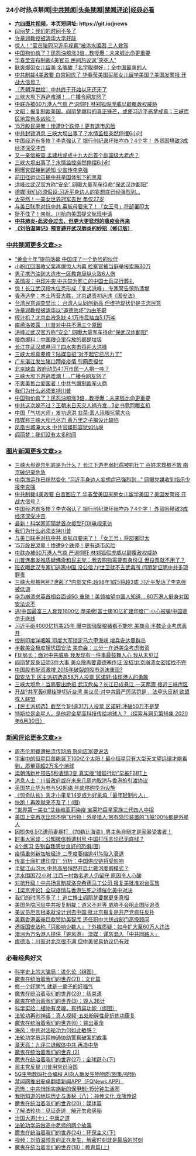 <div id="tt">
<h3>24小时热点禁闻|<a href="#%E4%B8%AD%E5%85%B1%E7%A6%81%E9%97%BB%E6%9B%B4%E5%A4%9A%E6%96%87%E7%AB%A0">中共禁闻</a>|<a href="#%E5%9B%BE%E7%89%87%E6%96%B0%E9%97%BB%E6%9B%B4%E5%A4%9A%E6%96%87%E7%AB%A0">头条禁闻</a>|<a href="#%E6%96%B0%E9%97%BB%E8%AF%84%E8%AE%BA%E6%9B%B4%E5%A4%9A%E6%96%87%E7%AB%A0">禁闻评论|<a href="#%E5%BF%85%E7%9C%8B%E7%BB%8F%E5%85%B8%E5%A5%BD%E6%96%87">经典必看</a></h3>
<ul>
<li><b><a href="http://d1.bdrive.tk/64.mp4" target="_blank">六四图片视频</a>，本页短网址: https://git.io/jnews</b></li>
<li><a href="https://github.com/fqnews/bnews/blob/master/cbnews/20200714/1360511.md">闫丽梦：我们的时间不多了</a></li>
<li><a href="https://github.com/fqnews/bnews/blob/master/bannedvideo/20200714/1360407.md">许章润教授被清华大学开除</a></li>
<li><a href="https://github.com/fqnews/bnews/blob/master/cbnews/20200714/1360635.md">惊人！“官员陪同习近平视察”被洪水围困 三人救驾</a></li>
<li><a href="https://github.com/fqnews/bnews/blob/master/cbnews/20200714/1360723.md">中国物价疯了？民怨油粮涨3倍…教授爆：未来钱比命更重要</a></li>
<li><a href="https://github.com/fqnews/bnews/blob/master/cbnews/20200714/1360507.md">华春莹宣布制裁4美官员 民间热议讽“笑死人”</a></li>
<li><a href="https://github.com/fqnews/bnews/blob/master/cnnews/20200714/1360590.md">耿爽爆带女儿留美 名嘴酸「名字取得好」：全中国最爽的人</a></li>
<li><a href="https://github.com/fqnews/bnews/blob/master/topimagenews/20200714/1360849.md">中共制裁4美政要 白宫回应了 华春莹美国买房女儿留学美国？美国发警报 开战大信号？</a></li>
<li><a href="https://github.com/fqnews/bnews/blob/master/ssgc/20200714/1360419.md">〖兲朝浮世绘〗中共终于开始以牙还牙了</a></li>
<li><a href="https://github.com/fqnews/bnews/blob/master/cbnews/20200714/1360734.md">三峡大坝下游逃难潮！...广播令网友怒了</a></li>
<li><a href="https://github.com/fqnews/bnews/blob/master/topimagenews/20200714/1360585.md">中联办被60万港人气疯 严词恫吓 林郑狐假虎威以颠覆政权威胁</a></li>
<li><a href="https://github.com/fqnews/bnews/blob/master/cbnews/20200714/1360483.md">文昭：报复制裁美国、阎丽梦爆料的真正锋芒，或使习近平恶梦成真；三峡库区地震有多凶险？</a></li>
<li><a href="https://github.com/fqnews/bnews/blob/master/topimagenews/20200714/1360691.md">15万股民哭晕！惨遭9个跌停！更有退市风险</a></li>
<li><a href="https://github.com/fqnews/bnews/blob/master/cbnews/20200714/1360645.md">中共封锁消息 三峡大坝出事了？水情监控突然停摆6小时</a></li>
<li><a href="https://github.com/fqnews/bnews/blob/master/topimagenews/20200714/1360792.md">中国经济有多惨？李克强认了 银行创纪录坏账咋办？4个字！ 外贸困境致3成经济深受冲击</a></li>
<li><a href="https://github.com/fqnews/bnews/blob/master/cbnews/20200714/1360653.md">又一亲信被查 孟建柱或成十九大后首个副国级大老虎？</a></li>
<li><a href="https://github.com/fqnews/bnews/blob/master/comments/20200714/1360550.md">三峡大坝出事了？水情监控突然停摆6小时</a></li>
<li><a href="https://github.com/fqnews/bnews/blob/master/cbnews/20200714/1360658.md">网曝党媒接到通知 少宣传李克强</a></li>
<li><a href="https://github.com/fqnews/bnews/blob/master/cbnews/20200714/1360444.md">前田径运动员揭中共举国体制下的黑幕</a></li>
<li><a href="https://github.com/fqnews/bnews/blob/master/cbnews/20200714/1360797.md">洪峰过武汉官方称“安全” 网曝大量军车待命“保武汉炸鄱阳”</a></li>
<li><a href="https://github.com/fqnews/bnews/blob/master/cbnews/20200714/1360593.md">德媒|我们必须假设:习近平身边人的妄想症已经强烈到...</a></li>
<li><a href="https://github.com/fqnews/bnews/blob/master/cnnews/20200714/1360595.md">太突然！一美女世界冠军去世 年仅27岁</a></li>
<li><a href="https://github.com/fqnews/bnews/blob/master/topimagenews/20200714/1360708.md">与美日联手对抗中共 英航母要来了！「女王号」将部署印太</a></li>
<li><a href="https://github.com/fqnews/bnews/blob/master/cnnews/20200714/1360624.md">挺不住了！南航、川航向美国提交航班申请</a></li>
<li><b><a href="https://github.com/fqnews/bnews/blob/master/comments/20200211/1275071.md" target="_blank">中共肺炎-此波会过去，但更大更猛烈的瘟疫会再来</a></b></li>
<li><b><a href="https://github.com/fqnews/bnews/blob/master/comments/20200207/1272816.md" target="_blank">《刘伯温碑记》预言避开武汉肺炎的妙招（修订版）</a></b></li>
</ul>
</div>

<div class="catlist">
<h3><a href="https://github.com/fqnews/bnews/blob/master/cbnews/" target="_blank">中共禁闻</a><span><a href="https://github.com/fqnews/bnews/blob/master/cbnews/" target="_blank" rel="nofollow">更多文章>></a></span></h3>
<ul>
<li><a href="https://github.com/fqnews/bnews/blob/master/cbnews/20200715/1360974.md" target="_blank">“黄金十年”提前落幕 中国成了一个危险的伙伴</a></li>
<li><a href="https://github.com/fqnews/bnews/blob/master/cbnews/20200715/1360967.md" target="_blank">小粉红回国救父案再爆惊人内幕 检察官被当庭举报索贿30万</a></li>
<li><a href="https://github.com/fqnews/bnews/blob/master/cbnews/20200715/1360956.md" target="_blank">男子携汽油到大连市一区教育局纵火致6人伤</a></li>
<li><a href="https://github.com/fqnews/bnews/blob/master/cbnews/20200715/1360952.md" target="_blank">美情报：中印冲突 中共禁为死亡的中国士兵举行葬礼</a></li>
<li><a href="https://github.com/fqnews/bnews/blob/master/cbnews/20200715/1360945.md" target="_blank">惊！长江武汉段水位恐形成「复式洪峰」 专家警告慎防溃堤</a></li>
<li><a href="https://github.com/fqnews/bnews/blob/master/cbnews/20200714/1360926.md" target="_blank">香港选举：本土阵营大胜，北京谴责初选违《国安法》</a></li>
<li><a href="https://github.com/fqnews/bnews/blob/master/cbnews/20200714/1360921.md" target="_blank">台湾民意调查显示： 台湾人认同创新高 但维持现状仍是主流民意</a></li>
<li><a href="https://github.com/fqnews/bnews/blob/master/cbnews/20200714/1360893.md" target="_blank">许章润教授被清华以“道德败坏”为由革职</a></li>
<li><a href="https://github.com/fqnews/bnews/blob/master/cbnews/20200714/1360850.md" target="_blank">榨汁机？北京血液急缺 4.1万市民抽血5.1万吨</a></li>
<li><a href="https://github.com/fqnews/bnews/blob/master/cbnews/20200714/1360798.md" target="_blank">库德洛披露：川普对中共不满三个原因</a></li>
<li><a href="https://github.com/fqnews/bnews/blob/master/cbnews/20200714/1360797.md" target="_blank">洪峰过武汉官方称“安全” 网曝大量军车待命“保武汉炸鄱阳”</a></li>
<li><a href="https://github.com/fqnews/bnews/blob/master/cbnews/20200714/1360796.md" target="_blank">粮商爆料：中国粮仓里存放的都是垃圾</a></li>
<li><a href="https://github.com/fqnews/bnews/blob/master/cbnews/20200714/1360795.md" target="_blank">长江在武汉成悬河？四水夹击将迎大洪峰</a></li>
<li><a href="https://github.com/fqnews/bnews/blob/master/cbnews/20200714/1360794.md" target="_blank">三峡大坝真要垮？陆媒自招“对不起它已尽力了”</a></li>
<li><a href="https://github.com/fqnews/bnews/blob/master/cbnews/20200714/1360793.md" target="_blank">广东湛江发生猪口蹄疫疫情 引网民担忧</a></li>
<li><a href="https://github.com/fqnews/bnews/blob/master/cbnews/20200714/1360735.md" target="_blank">北京缺血 政府动员4.1万市民一人捐一吨？</a></li>
<li><a href="https://github.com/fqnews/bnews/blob/master/cbnews/20200714/1360734.md" target="_blank">三峡大坝下游逃难潮！&#8230;广播令网友怒了</a></li>
<li><a href="https://github.com/fqnews/bnews/blob/master/cbnews/20200714/1360732.md" target="_blank">不爽美售台爱国者！中共气爆制裁军火商</a></li>
<li><a href="https://github.com/fqnews/bnews/blob/master/comments/20200714/1360726.md" target="_blank">我们为什么必须支持川普</a></li>
<li><a href="https://github.com/fqnews/bnews/blob/master/cbnews/20200714/1360723.md" target="_blank">中国物价疯了？民怨油粮涨3倍…教授爆：未来钱比命更重要</a></li>
<li><a href="https://github.com/fqnews/bnews/blob/master/cbnews/20200714/1360722.md" target="_blank">中共这次躲不过？王朝末日天灾人祸齐发…3史书竟同曝玄机</a></li>
<li><a href="https://github.com/fqnews/bnews/blob/master/cbnews/20200714/1360718.md" target="_blank">中国「气功大师」发功退洪 韭菜:丢人现眼坑蒙大众</a></li>
<li><a href="https://github.com/fqnews/bnews/blob/master/cbnews/20200714/1360717.md" target="_blank">陆媒称三峡大坝已尽力 黄万里之子揭设计缺陷</a></li>
<li><a href="https://github.com/fqnews/bnews/blob/master/cbnews/20200714/1360706.md" target="_blank">凤凰古城淹大水 中共官媒形容犹如仙境</a></li>
<li><a href="https://github.com/fqnews/bnews/blob/master/cbnews/20200714/1360707.md" target="_blank">阎丽梦：我们没有太多时间</a></li>

</ul>
</div>
<div class="catlist">
<h3><a href="https://github.com/fqnews/bnews/blob/master/topimagenews/" target="_blank">图片新闻</a><span><a href="https://github.com/fqnews/bnews/blob/master/topimagenews/" target="_blank" rel="nofollow">更多文章>></a></span></h3>
<ul>
<li><a href="https://github.com/fqnews/bnews/blob/master/topimagenews/20200714/1360933.md" target="_blank">三峡大坝诡异到底是为什么？ 长江下游老弱妇孺被抓壮丁 百姓求救都不敢 南京破纪录危急</a></li>
<li><a href="https://github.com/fqnews/bnews/blob/master/topimagenews/20200714/1360912.md" target="_blank">中南海运作已悄然变化 “习近平身边人妄想症已强烈到&#8230;” 网曝党媒收到指示少报李克强</a></li>
<li><a href="https://github.com/fqnews/bnews/blob/master/topimagenews/20200714/1360849.md" target="_blank">中共制裁4美政要 白宫回应了 华春莹美国买房女儿留学美国？美国发警报 开战大信号？</a></li>
<li><a href="https://github.com/fqnews/bnews/blob/master/topimagenews/20200714/1360792.md" target="_blank">中国经济有多惨？李克强认了 银行创纪录坏账咋办？4个字！ 外贸困境致3成经济深受冲击</a></li>
<li><a href="https://github.com/fqnews/bnews/blob/master/topimagenews/20200714/1360791.md" target="_blank">最新！科学家阎丽梦首次接受FOX电视采访</a></li>
<li><a href="https://github.com/fqnews/bnews/blob/master/comments/20200714/1360726.md" target="_blank">我们为什么必须支持川普</a></li>
<li><a href="https://github.com/fqnews/bnews/blob/master/topimagenews/20200714/1360708.md" target="_blank">与美日联手对抗中共 英航母要来了！「女王号」将部署印太</a></li>
<li><a href="https://github.com/fqnews/bnews/blob/master/topimagenews/20200714/1360691.md" target="_blank">15万股民哭晕！惨遭9个跌停！更有退市风险</a></li>
<li><a href="https://github.com/fqnews/bnews/blob/master/topimagenews/20200714/1360585.md" target="_blank">中联办被60万港人气疯 严词恫吓 林郑狐假虎威以颠覆政权威胁</a></li>
<li><a href="https://github.com/fqnews/bnews/blob/master/topimagenews/20200714/1360387.md" target="_blank">川普连串发推质疑佛奇和民主党：我去购物需要有身份证 但投票就不用了？</a></li>
<li><a href="https://github.com/fqnews/bnews/blob/master/topimagenews/20200713/1360347.md" target="_blank">班农曝武汉专家们逃离中国 没公信力!世卫就不去武毒所 闫丽梦证明中共多项罪责</a></li>
<li><a href="https://github.com/fqnews/bnews/blob/master/topimagenews/20200713/1360343.md" target="_blank">三峡大坝被判死?泄密了?内部文件:超98年1成5将超3成 习近平发话了李克强被低调</a></li>
<li><a href="https://github.com/fqnews/bnews/blob/master/topimagenews/20200713/1360252.md" target="_blank">华为崩溃求英首相会面谈5G 重磅！美领袖望中国人知道&#8230; 60万港人挺身对国安法说不</a></li>
<li><a href="https://github.com/fqnews/bnews/blob/master/topimagenews/20200713/1360245.md" target="_blank">逃!中国最富三人套现1600亿 苹果撤!富士康10亿扩建印度厂 小心被骗!中国高仿无底线</a></li>
<li><a href="https://github.com/fqnews/bnews/blob/master/topimagenews/20200713/1360208.md" target="_blank">习近平砸4000亿抗美25年 曝中国储备粮猪都不能吃 美商会:半数企业考虑离开</a></li>
<li><a href="https://github.com/fqnews/bnews/blob/master/topimagenews/20200713/1360124.md" target="_blank">控制印度洋咽喉 印度大军锁定马六甲海峡 增兵安达曼群岛</a></li>
<li><a href="https://github.com/fqnews/bnews/blob/master/topimagenews/20200713/1360025.md" target="_blank">半数美企极度担忧国安法 美商会：三分一在港美企考虑撤资</a></li>
<li><a href="https://github.com/fqnews/bnews/blob/master/topimagenews/20200713/1359986.md" target="_blank">FBI局长：面对中共威胁 我发现有一件事最鼓舞人心 我从未见过</a></li>
<li><a href="https://github.com/fqnews/bnews/blob/master/topimagenews/20200713/1359855.md" target="_blank">阎丽梦现身证明3件大事 美众院再要谭德塞作证 没招!北京崩溃女密接找不完</a></li>
<li><a href="https://github.com/fqnews/bnews/blob/master/topimagenews/20200713/1359852.md" target="_blank">中国股市配资激增 2015年破裂的股市泡沫重现?</a></li>
<li><a href="https://github.com/fqnews/bnews/blob/master/topimagenews/20200712/1359843.md" target="_blank">国安法下 民主派初选逾58万人投票 区诺轩∶体现港人的勇敢</a></li>
<li><a href="https://github.com/fqnews/bnews/blob/master/topimagenews/20200712/1359836.md" target="_blank">三峡大坝危！当局要出绝招 武汉危矣？长江已成悬江 一天两震 接近三峡库区</a></li>
<li><a href="https://github.com/fqnews/bnews/blob/master/topimagenews/20200712/1359808.md" target="_blank">开战?共军轰6爆挂弹切近台湾 美议员:对中共最严厉惩罚是… 法牵头反制 欧盟或入联盟</a></li>
<li><a href="https://github.com/fqnews/bnews/blob/master/topimagenews/20200712/1359746.md" target="_blank">【民主派初选】截至今1时逾31万人投票 区诺轩:冲破50万不是梦</a></li>
<li><a href="https://github.com/fqnews/bnews/blob/master/comments/20200712/1359460.md" target="_blank">特斯拉是金星人，是他将金星高科技传给地球人？（探索与洞见第16集 2020年6月30日）</a></li>

</ul>
</div>
<div class="catlist">
<h3><a href="https://github.com/fqnews/bnews/blob/master/comments/" target="_blank">新闻评论</a><span><a href="https://github.com/fqnews/bnews/blob/master/comments/" target="_blank" rel="nofollow">更多文章>></a></span></h3>
<ul>
<li><a href="https://github.com/fqnews/bnews/blob/master/comments/20200715/1360970.md" target="_blank">周杰伦用餐遭拍流传网络 怒向店家要说法</a></li>
<li><a href="https://github.com/fqnews/bnews/blob/master/comments/20200715/1360962.md" target="_blank">宇宙中的恒星巨兽能装下100亿个太阳！最小恒星只有大型天文望远镜才能看到，质量竟超2万多个地球</a></li>
<li><a href="https://github.com/fqnews/bnews/blob/master/comments/20200715/1360953.md" target="_blank">梁朝伟新片预告5秒表情3变  真实版“猎狐行动”早被FBI盯上</a></li>
<li><a href="https://github.com/fqnews/bnews/blob/master/comments/20200715/1360937.md" target="_blank">消息人士：川普政府或在未来几周内取消与香港的引渡协议</a></li>
<li><a href="https://github.com/fqnews/bnews/blob/master/comments/20200714/1360934.md" target="_blank">英国禁止华为参与5G网络 年底停购华为设施</a></li>
<li><a href="https://github.com/fqnews/bnews/blob/master/comments/20200714/1360920.md" target="_blank">《惊奇队长》天才小童星14岁成为好莱坞「最年轻制片人」</a></li>
<li><a href="https://github.com/fqnews/bnews/blob/master/comments/20200714/1360915.md" target="_blank">快跑！再晚就来不及了！(图)</a></li>
<li><a href="https://github.com/fqnews/bnews/blob/master/comments/20200714/1360913.md" target="_blank">“世界第一美女”艾丝维亚莉染疫  宝莱坞巨星家族三代四人中招</a></li>
<li><a href="https://github.com/fqnews/bnews/blob/master/comments/20200714/1360911.md" target="_blank">美国上空再次出现不明飞行物！外星猎人:带有隐形装置的飞船100％都是外星人</a></li>
<li><a href="https://github.com/fqnews/bnews/blob/master/comments/20200714/1360892.md" target="_blank">因损失6.5亿遭前妻暴打 《加勒比海盗》男主角自辩才是家暴受害者！</a></li>
<li><a href="https://github.com/fqnews/bnews/blob/master/comments/20200714/1360891.md" target="_blank">时事大家谈：公知微信频遭封号 中国打压言论已无底线？</a></li>
<li><a href="https://github.com/fqnews/bnews/blob/master/comments/20200714/1360886.md" target="_blank">4个练习 告别自我感觉良好的恐惧(图)</a></li>
<li><a href="https://github.com/fqnews/bnews/blob/master/comments/20200714/1360878.md" target="_blank">疫情重创新加坡经济 二季度萎缩逾41%陷入衰退</a></li>
<li><a href="https://github.com/fqnews/bnews/blob/master/comments/20200714/1360877.md" target="_blank">传富士康扩建印度厂 分析：中国供应链将受影响</a></li>
<li><a href="https://github.com/fqnews/bnews/blob/master/comments/20200714/1360864.md" target="_blank">半壁江山泡水 中共高层悄然开启北戴河度假模式？</a></li>
<li><a href="https://github.com/fqnews/bnews/blob/master/comments/20200714/1360863.md" target="_blank">洪水围困72小时 江西一村数名老人仍留守 原因令人心酸</a></li>
<li><a href="https://github.com/fqnews/bnews/blob/master/comments/20200714/1360862.md" target="_blank">对抗升级！中共扬言制裁洛克希德马丁公司 报复美批准对台军售</a></li>
<li><a href="https://github.com/fqnews/bnews/blob/master/comments/20200714/1360854.md" target="_blank">【梁京评论】全球疫情与香港生死之搏催化美中对决</a></li>
<li><a href="https://github.com/fqnews/bnews/blob/master/comments/20200714/1360814.md" target="_blank">我们的时间不多了！ 逃亡博士阎丽梦要揭更多真相</a></li>
<li><a href="https://github.com/fqnews/bnews/blob/master/comments/20200714/1360813.md" target="_blank">美国务院回应中共报复制裁：道义不对等 威胁不会阻止国际追责</a></li>
<li><a href="https://github.com/fqnews/bnews/blob/master/comments/20200714/1360812.md" target="_blank">美议员坦言根本就没计划去中国  批北京报复是共产党疯狂反扑</a></li>
<li><a href="https://github.com/fqnews/bnews/blob/master/comments/20200714/1360811.md" target="_blank">美籍香港富豪巨款赞助美智库 还任职中共统战部门高级顾问</a></li>
<li><a href="https://github.com/fqnews/bnews/blob/master/comments/20200714/1360810.md" target="_blank">港版国安法称「只影响少数人」？外媒质疑：如今扩大至60万人违法</a></li>
<li><a href="https://github.com/fqnews/bnews/blob/master/comments/20200714/1360809.md" target="_blank">澳洲为万名港人提供「避风港」 澳媒︰谨防混入「中共同路人」</a></li>
<li><a href="https://github.com/fqnews/bnews/blob/master/comments/20200714/1360808.md" target="_blank">库德洛：川普对北京很不满 但中美贸易协议仍有效</a></li>

</ul>
</div>

<div class="catlist">
<h3>必看经典好文</h3>
<ul>
<li><a href="https://github.com/fqnews/bnews/blob/master/comments/20200605/783246.md" target="_blank">科学史上的大骗局：进化论（组图）</a></li>
<li><a href="https://github.com/fqnews/bnews/blob/master/comments/20180802/980476.md" target="_blank">魔鬼在统治着我们的世界(21)：文化篇</a></li>
<li><a href="https://github.com/fqnews/bnews/blob/master/funmedia/20200713/1359909.md" target="_blank">修一个好脾气 就是一辈子的好福气</a></li>
<li><a href="https://github.com/fqnews/bnews/blob/master/comments/20181228/1054609.md" target="_blank">魔鬼在统治着我们的世界(28)：结束语</a></li>
<li><a href="https://github.com/fqnews/bnews/blob/master/topimagenews/20180521/945342.md" target="_blank">魔鬼在统治着我们的世界(3)：毁人36计</a></li>
<li><a href="https://github.com/fqnews/bnews/blob/master/comments/20200605/783205.md" target="_blank">科学实验：植物有灵魂，有特异功能（组图）</a></li>
<li><a href="https://github.com/fqnews/bnews/blob/master/comments/20190516/1128964.md" target="_blank">法轮功再创神话：真人视频-五处粉碎性骨折炼功康复</a></li>
<li><a href="https://github.com/fqnews/bnews/blob/master/topimagenews/20180524/947358.md" target="_blank">魔鬼在统治着我们的世界(6)：输出革命</a></li>
<li><a href="https://github.com/fqnews/bnews/blob/master/comments/20191218/1228234.md" target="_blank">海风：中共对法轮功为何如此敏感？</a></li>
<li><a href="https://github.com/fqnews/bnews/blob/master/cbnews/20170626/780479.md" target="_blank">法轮功学员运用神通协助警察破案的故事</a></li>
<li><a href="https://github.com/fqnews/bnews/blob/master/comments/20131119/1029445.md" target="_blank">章天亮：九评三退解体中共 再造中华</a></li>
<li><a href="https://github.com/fqnews/bnews/blob/master/topimagenews/20180520/944940.md" target="_blank">魔鬼在统治着我们的世界 (2)</a></li>
<li><a href="https://github.com/fqnews/bnews/blob/master/comments/20181224/1052333.md" target="_blank">魔鬼在统治着我们的世界(27)：全球野心(下)</a></li>
<li><a href="https://github.com/fqnews/bnews/blob/master/comments/20200621/1348236.md" target="_blank">民主党反智 川普用常识治国</a></li>
<li><a href="https://github.com/fqnews/bnews/blob/master/topimagenews/20200527/1335347.md" target="_blank">5G生物数码社会编程 AI向人散发生物物质(图集/视频)</a></li>
<li><a href="https://github.com/fqnews/bnews/blob/master/comments/20200503/1322531.md" target="_blank">禁闻网推出安卓翻墙新闻APP（FQNews APP）</a></li>
<li><a href="https://github.com/fqnews/bnews/blob/master/baitai/20200711/1359005.md" target="_blank">恐怖：中共悄悄实施新的保甲制-15分钟生活圈</a></li>
<li><a href="https://github.com/fqnews/bnews/blob/master/topimagenews/20180225/905380.md" target="_blank">我所知道的地球历史与奥秘（八）：神传文化 龙族传说</a></li>
<li><a href="https://github.com/fqnews/bnews/blob/master/comments/20180725/976787.md" target="_blank">魔鬼在统治着我们的世界(20)：媒体篇</a></li>
<li><a href="https://github.com/fqnews/bnews/blob/master/comments/20200307/1289968.md" target="_blank">了解法轮功：见证奇迹　解开生命奥秘</a></li>
<li><a href="https://github.com/fqnews/bnews/blob/master/cbnews/20180316/915423.md" target="_blank">治国大道(十)：中庸之道</a></li>
<li><a href="https://github.com/fqnews/bnews/blob/master/comments/20200629/1352533.md" target="_blank">法轮功学员做高中老师的两个故事</a></li>
<li><a href="https://github.com/fqnews/bnews/blob/master/cbnews/20180907/994846.md" target="_blank">魔鬼在统治着我们的世界(24)：环保主义(下)</a></li>
<li><a href="https://github.com/fqnews/bnews/blob/master/comments/20200628/1351782.md" target="_blank">视频：刘伯温预言的正在发生，解密时刻就是最后的时刻</a></li>
<li><a href="https://github.com/fqnews/bnews/blob/master/topimagenews/20180701/965109.md" target="_blank">魔鬼在统治着我们的世界(18)：教育篇(上)</a></li>

</ul>
</div>